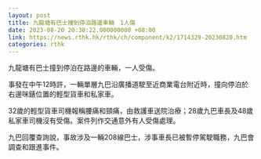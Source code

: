 ```yaml
---
layout: post
title: 九龍塘有巴士撞到停泊路邊車輛　1人傷
date: 2023-08-20 20:38:22.000000000 +08:00
link: https://news.rthk.hk/rthk/ch/component/k2/1714329-20230820.htm
categories: rthk
---
```


九龍塘有巴士撞到停泊在路邊的車輛，一人受傷。

事發在中午12時許，一輛單層九巴沿廣播道駛至近商業電台附近時，撞向停泊於右邊咪錶位置的輕型貨車和私家車。

32歲的輕型貨車司機報稱腰痛和頸痛，由救護車送院治療；28歲九巴車長及48歲私家車司機沒有受傷。案件列作交通意外有人受傷處理。 

九巴回覆查詢說，事故涉及一輛208線巴士，涉事車長已被暫停駕駛職務，九巴會調查和跟進事件。
